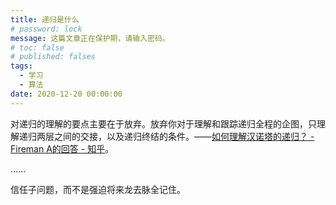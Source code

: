 ```yaml
---
title: 递归是什么
# password: lock
message: 这篇文章正在保护期，请输入密码。
# toc: false
# published: falses
tags:
  - 学习
  - 算法
date: 2020-12-20 00:00:00
---
```

> 
对递归的理解的要点主要在于放弃。放弃你对于理解和跟踪递归全程的企图，只理解递归两层之间的交接，以及递归终结的条件。——[如何理解汉诺塔的递归？ - Fireman A的回答 - 知乎](https://www.zhihu.com/question/24385418/answer/257751077)。

……

信任子问题，而不是强迫将来龙去脉全记住。


